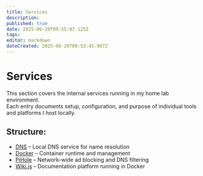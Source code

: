 ```yaml
---
title: Services
description: 
published: true
date: 2025-06-20T09:55:07.125Z
tags: 
editor: markdown
dateCreated: 2025-06-20T09:53:45.967Z
---
```


# Services

This section covers the internal services running in my home lab environment.  
Each entry documents setup, configuration, and purpose of individual tools and platforms I host locally.

## Structure:
- [DNS](/home-lab/Services/DNS) – Local DNS service for name resolution  
- [Docker](/home-lab/Services/Docker) – Container runtime and management  
- [PiHole](/home-lab/Services/PiHole) – Network-wide ad blocking and DNS filtering
- [Wiki.js](/home-lab/Services/Wiki) – Documentation platform running in Docker